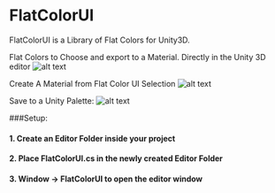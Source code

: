 # FlatColorUI

FlatColorUI is a Library of Flat Colors for Unity3D. 

Flat Colors to Choose and export to a Material. Directly in the Unity 3D editor
![alt text](http://i.imgur.com/FORhSPh.gif "Save Colors to Material")

Create A Material from Flat Color UI Selection
![alt text](http://i.imgur.com/w3s6BaP.gif "Save Colors to Material")

Save to a Unity Palette:
![alt text](http://i.imgur.com/5bDvf81.gif "Save Colors to Palette")

###Setup: 
#### 1. Create an Editor Folder inside your project
#### 2. Place FlatColorUI.cs in the newly created Editor Folder
#### 3. Window -> FlatColorUI to open the editor window


